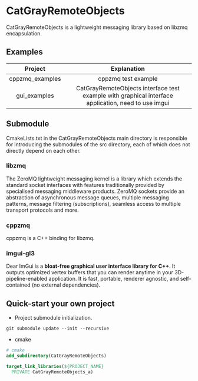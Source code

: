 # CatGrayRemoteObjects

CatGrayRemoteObjects is a lightweight messaging library based on libzmq encapsulation.

## Examples

| Project | Explanation |
|:--:|:--:|
| cppzmq_examples | cppzmq test example |
| gui_examples | CatGrayRemoteObjects interface test example with graphical interface application, need to use imgui |

## Submodule

CmakeLists.txt in the CatGrayRemoteObjects main directory is responsible for introducing the submodules of the src directory, each of which does not directly depend on each other.

### libzmq

The ZeroMQ lightweight messaging kernel is a library which extends the
standard socket interfaces with features traditionally provided by
specialised messaging middleware products. ZeroMQ sockets provide an
abstraction of asynchronous message queues, multiple messaging patterns,
message filtering (subscriptions), seamless access to multiple transport
protocols and more.

### cppzmq

cppzmq is a C++ binding for libzmq.

### imgui-gl3

Dear ImGui is a **bloat-free graphical user interface library for C++**. It outputs optimized vertex buffers that you can render anytime in your 3D-pipeline-enabled application. It is fast, portable, renderer agnostic, and self-contained (no external dependencies).

## Quick-start your own project


* Project submodule initialization.

```
git submodule update --init --recursive
```

* cmake 

```cmake
# cmake
add_subdirectory(CatGrayRemoteObjects)

target_link_libraries(${PROJECT_NAME}
  PRIVATE CatGrayRemoteObjects_a)
```

